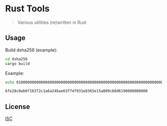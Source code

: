 # Rust Tools

> Various utilities (re)written in Rust

## Usage

Build dsha256 (example):

```sh
cd dsha256
cargo build
```

Example:

```sh
echo 0100000000000000000000000000000000000000000000000000000000000000000000003ba3edfd7a7b12b27ac72c3e67768f617fc81bc3888a51323a9fb8aa4b1e5e4a29ab5f49ffff001d1dac2b7c | xxd -ps -r | ./target/debug/dsha256

6fe28c0ab6f1b372c1a6a246ae63f74f931e8365e15a089c68d6190000000000
```

## License

[ISC](LICENSE)
